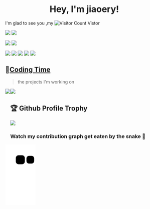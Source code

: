 <!--
**jiaoery/jiaoery** is a ✨ _special_ ✨ repository because its `README.md` (this file) appears on your GitHub profile.

Here are some ideas to get you started:

- 🔭 I’m currently working on ...
- 🌱 I’m currently learning ...
- 👯 I’m looking to collaborate on ...
- 🤔 I’m looking for help with ...
- 💬 Ask me about ...
- 📫 How to reach me: ...
- 😄 Pronouns: ...
- ⚡ Fun fact: ...
-->

<h1 align="center">
  Hey, I'm jiaoery!
</h1>

I'm glad to see you ,my ![Visitor Count](https://profile-counter.glitch.me/jiaoery/count.svg) Vistor


![](https://img.shields.io/badge/Java-ED8B00?style=for-the-badge&logo=java&logoColor=white)
![](https://img.shields.io/badge/Kotlin-0095D5?&style=for-the-badge&logo=kotlin&logoColor=white)

![](https://img.shields.io/badge/Android-3DDC84?style=for-the-badge&logo=android&logoColor=white)
![](https://img.shields.io/badge/Android_Studio-3DDC84?style=for-the-badge&logo=android-studio&logoColor=white)

![](https://img.shields.io/badge/Markdown-000000?style=for-the-badge&logo=markdown&logoColor=white)
![](https://img.shields.io/badge/Flutter-02569B?style=for-the-badge&logo=flutter&logoColor=white)
![](https://img.shields.io/badge/MySQL-00000F?style=for-the-badge&logo=mysql&logoColor=white)
![](https://img.shields.io/badge/SQLite-07405E?style=for-the-badge&logo=sqlite&logoColor=white)
![](https://img.shields.io/badge/GIT-E44C30?style=for-the-badge&logo=git&logoColor=white)

## 🌠[Coding Time](https://wakatime.com/@jiaoery)
> the projects I'm working on

<!-- ![My stats](https://github-readme-stats.vercel.app/api?username=younger-1&theme=calm&show_icons=true) -->
<!-- ![Top Langs](https://github-readme-stats.vercel.app/api/top-langs/?username=younger-1&hide=html,css,Jupyter+Notebook,ruby,javascript&theme=calm&langs_count=6) -->

<div>
    <img height="165" align="left" src="https://github-readme-stats.vercel.app/api?username=jiaoery&theme=calm&show_icons=true" />
    <img src="https://github-readme-stats.vercel.app/api/top-langs/?username=jiaoery&hide=html,css,Jupyter+Notebook,ruby,javascript&theme=calm&langs_count=6&layout=compact" />
</div>

## 🏆 Github Profile Trophy
<img src="https://github-profile-trophy.vercel.app/?username=jiaoery&column=8"/>

### Watch my contribution graph get eaten by the snake 🐍
![](https://raw.githubusercontent.com/jiaoery/jiaoery/output/github-contribution-grid-snake.svg)


